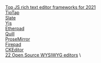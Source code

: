 [Top JS rich text editor frameworks for
2021](https://areknawo.com/top-js-rich-text-editor-frameworks-for-2021/) \
[TipTap](https://tiptap.dev/) \
[Slate](https://docs.slatejs.org/) \
[Yjs](https://docs.yjs.dev/getting-started/a-collaborative-editor) \
[Etherpad](https://etherpad.org/#about) \
[Quill](https://quilljs.com/) \
[ProseMirror](https://prosemirror.net) \
[Firepad](https://firepad.io) \
[CKEditor](https://ckeditor.com) \
[22 Open Source WYSIWYG editors](https://medevel.com/20-os-wysiwyg-editors/) \

